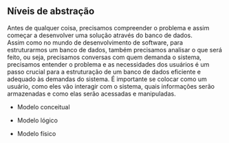 ## Níveis de abstração
Antes de qualquer coisa, precisamos compreender o problema e assim começar a desenvolver uma solução através do banco de dados. </br>
Assim como no mundo de desenvolvimento de software, para estruturarmos um banco de dados, também precisamos analisar o que será feito, ou seja, precisamos conversas com quem demanda o sistema,  precisamos entender o problema e as necessidades dos usuários é um passo crucial para a estruturação de um banco de dados eficiente e adequado às demandas do sistema. É importante se colocar como um usuário, como eles vão interagir com o sistema, quais informações serão armazenadas e como elas serão acessadas e manipuladas.


* Modelo conceitual


* Modelo lógico


* Modelo físico


